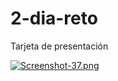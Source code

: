 # 2-dia-reto
Tarjeta de presentación


[![Screenshot-37.png](https://i.postimg.cc/0N28W4w0/Screenshot-37.png)](https://postimg.cc/w1Z830F1)